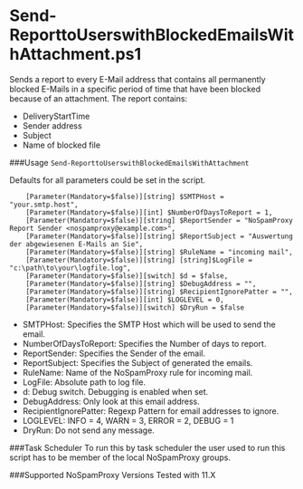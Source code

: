 # Send-ReporttoUserswithBlockedEmailsWithAttachment.ps1
Sends a report to every E-Mail address that contains all permanently blocked E-Mails in a specific period of time that have been blocked because of an attachment. The report contains:
 - DeliveryStartTime
 - Sender address
 - Subject
 - Name of blocked file


###Usage
`Send-ReporttoUserswithBlockedEmailsWithAttachment`

Defaults for all parameters could be set in the script.


```
	[Parameter(Mandatory=$false)][string] $SMTPHost = "your.smtp.host",
	[Parameter(Mandatory=$false)][int] $NumberOfDaysToReport = 1,
	[Parameter(Mandatory=$false)][string] $ReportSender = "NoSpamProxy Report Sender <nospamproxy@example.com>",
	[Parameter(Mandatory=$false)][string] $ReportSubject = "Auswertung der abgewiesenen E-Mails an Sie",
	[Parameter(Mandatory=$false)][string] $RuleName = "incoming mail",
	[Parameter(Mandatory=$false)][string] [string]$LogFile = "c:\path\to\your\logfile.log",
    [Parameter(Mandatory=$false)][switch] $d = $false,
	[Parameter(Mandatory=$false)][string] $DebugAddress = "",
	[Parameter(Mandatory=$false)][string] $RecipientIgnorePatter = "",
    [Parameter(Mandatory=$false)][int] $LOGLEVEL = 0,
    [Parameter(Mandatory=$false)][switch] $DryRun = $false
```

- SMTPHost: Specifies the SMTP Host which will be used to send the email.
- NumberOfDaysToReport: Specifies the Number of days to report.
- ReportSender: Specifies the Sender of the email.
- ReportSubject: Specifies the Subject of generated the emails.
- RuleName: Name of the NoSpamProxy rule for incoming mail.
- LogFile: Absolute path to log file.
- d: Debug switch. Debugging is enabled when set.
- DebugAddress: Only look at this email address.
- RecipientIgnorePatter: Regexp Pattern for email addresses to ignore.
- LOGLEVEL: INFO = 4, WARN = 3, ERROR = 2, DEBUG = 1
- DryRun: Do not send any message.

###Task Scheduler
To run this by task scheduler the user used to run this script has to be member of the local NoSpamProxy groups.

###Supported NoSpamProxy Versions
Tested with 11.X
